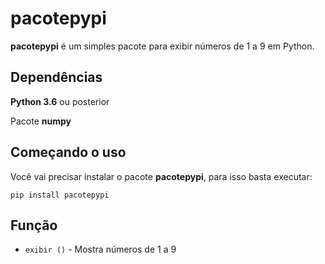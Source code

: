 # pacotepypi

**pacotepypi** é um simples pacote para exibir números de 1 a 9 em Python.

## Dependências
**Python 3.6** ou posterior

Pacote **numpy**


## Começando o uso
Você vai precisar instalar o pacote **pacotepypi**, para isso basta executar:
```
pip install pacotepypi
```

## Função

* `exibir ()` - Mostra números de 1 a 9




